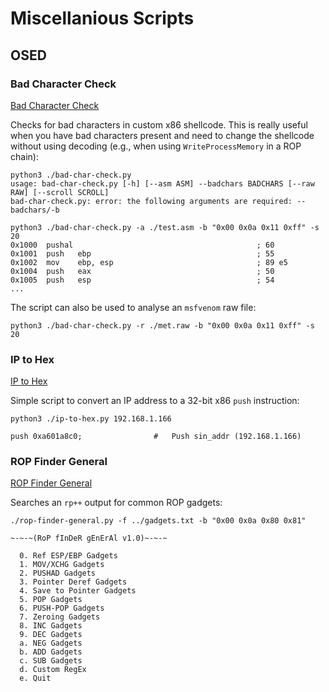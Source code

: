 # Miscellanious Scripts

## OSED

### Bad Character Check

[Bad Character Check](https://github.com/plackyhacker/misc-scripts/blob/main/osed/bad-char-check.py)

Checks for bad characters in custom x86 shellcode. This is really useful when you have bad characters present and need to change the shellcode without using decoding (e.g., when using `WriteProcessMemory` in a ROP chain):

```
python3 ./bad-char-check.py                                                            
usage: bad-char-check.py [-h] [--asm ASM] --badchars BADCHARS [--raw RAW] [--scroll SCROLL] 
bad-char-check.py: error: the following arguments are required: --badchars/-b

python3 ./bad-char-check.py -a ./test.asm -b "0x00 0x0a 0x11 0xff" -s 20
0x1000  pushal                                         ; 60 
0x1001  push   ebp                                     ; 55 
0x1002  mov    ebp, esp                                ; 89 e5 
0x1004  push   eax                                     ; 50 
0x1005  push   esp                                     ; 54
...
```

The script can also be used to analyse an `msfvenom` raw file:

```
python3 ./bad-char-check.py -r ./met.raw -b "0x00 0x0a 0x11 0xff" -s 20
```

### IP to Hex

[IP to Hex](https://github.com/plackyhacker/misc-scripts/blob/main/osed/ip-to-hex.py)

Simple script to convert an IP address to a 32-bit x86 `push` instruction:

```
python3 ./ip-to-hex.py 192.168.1.166  

push 0xa601a8c0;                #   Push sin_addr (192.168.1.166)
```

### ROP Finder General

[ROP Finder General](https://github.com/plackyhacker/misc-scripts/blob/main/osed/rop-finder-general.py)

Searches an `rp++` output for common ROP gadgets:

```
./rop-finder-general.py -f ../gadgets.txt -b "0x00 0x0a 0x80 0x81"

~-~-~(RoP fInDeR gEnErAl v1.0)~-~-~

  0. Ref ESP/EBP Gadgets
  1. MOV/XCHG Gadgets
  2. PUSHAD Gadgets
  3. Pointer Deref Gadgets
  4. Save to Pointer Gadgets
  5. POP Gadgets
  6. PUSH-POP Gadgets
  7. Zeroing Gadgets
  8. INC Gadgets
  9. DEC Gadgets
  a. NEG Gadgets
  b. ADD Gadgets
  c. SUB Gadgets
  d. Custom RegEx
  e. Quit
```
